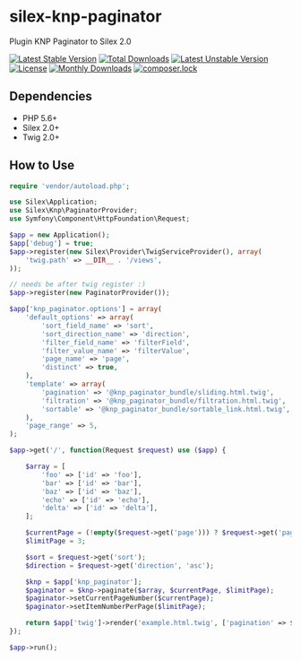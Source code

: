 # silex-knp-paginator
Plugin KNP Paginator to Silex 2.0

[![Latest Stable Version](https://poser.pugx.org/vinyvicente/silex-knp-paginator/v/stable)](https://packagist.org/packages/vinyvicente/silex-knp-paginator)
[![Total Downloads](https://poser.pugx.org/vinyvicente/silex-knp-paginator/downloads)](https://packagist.org/packages/vinyvicente/silex-knp-paginator)
[![Latest Unstable Version](https://poser.pugx.org/vinyvicente/silex-knp-paginator/v/unstable)](https://packagist.org/packages/vinyvicente/silex-knp-paginator)
[![License](https://poser.pugx.org/vinyvicente/silex-knp-paginator/license)](https://packagist.org/packages/vinyvicente/silex-knp-paginator)
[![Monthly Downloads](https://poser.pugx.org/vinyvicente/silex-knp-paginator/d/monthly)](https://packagist.org/packages/vinyvicente/silex-knp-paginator)
[![composer.lock](https://poser.pugx.org/vinyvicente/silex-knp-paginator/composerlock)](https://packagist.org/packages/vinyvicente/silex-knp-paginator)

## Dependencies

* PHP 5.6+
* Silex 2.0+
* Twig 2.0+

## How to Use


```php
require 'vendor/autoload.php';

use Silex\Application;
use Silex\Knp\PaginatorProvider;
use Symfony\Component\HttpFoundation\Request;

$app = new Application();
$app['debug'] = true;
$app->register(new Silex\Provider\TwigServiceProvider(), array(
    'twig.path' => __DIR__ . '/views',
));

// needs be after twig register :)
$app->register(new PaginatorProvider());

$app['knp_paginator.options'] = array(
    'default_options' => array(
        'sort_field_name' => 'sort',
        'sort_direction_name' => 'direction',
        'filter_field_name' => 'filterField',
        'filter_value_name' => 'filterValue',
        'page_name' => 'page',
        'distinct' => true,
    ),
    'template' => array(
        'pagination' => '@knp_paginator_bundle/sliding.html.twig',
        'filtration' => '@knp_paginator_bundle/filtration.html.twig',
        'sortable' => '@knp_paginator_bundle/sortable_link.html.twig',
    ),
    'page_range' => 5,
);

$app->get('/', function(Request $request) use ($app) {

    $array = [
        'foo' => ['id' => 'foo'],
        'bar' => ['id' => 'bar'],
        'baz' => ['id' => 'baz'],
        'echo' => ['id' => 'echo'],
        'delta' => ['id' => 'delta'],
    ];

    $currentPage = (!empty($request->get('page'))) ? $request->get('page') : 1;
    $limitPage = 3;

    $sort = $request->get('sort');
    $direction = $request->get('direction', 'asc');

    $knp = $app['knp_paginator'];
    $paginator = $knp->paginate($array, $currentPage, $limitPage);
    $paginator->setCurrentPageNumber($currentPage);
    $paginator->setItemNumberPerPage($limitPage);

    return $app['twig']->render('example.html.twig', ['pagination' => $paginator]);
});

$app->run();
```
